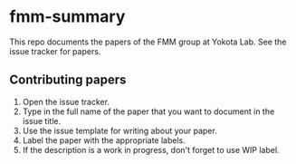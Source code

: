 # fmm-summary

This repo documents the papers of the FMM group at Yokota Lab. See the issue tracker for papers.

## Contributing papers

1. Open the issue tracker.
2. Type in the full name of the paper that you want to document in the issue title.
3. Use the issue template for writing about your paper.
4. Label the paper with the appropriate labels.
5. If the description is a work in progress, don't forget to use WIP label.
